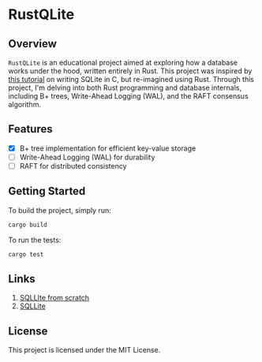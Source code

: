 # RustQLite

## Overview
`RustQLite` is an educational project aimed at exploring how a database works under the hood, written entirely in Rust.
This project was inspired by [this tutorial](https://cstack.github.io/db_tutorial/) on writing SQLite in C, but re-imagined using Rust.
Through this project, I'm delving into both Rust programming and database internals, including B+ trees, Write-Ahead Logging (WAL), and the RAFT consensus algorithm.

## Features
- [x] B+ tree implementation for efficient key-value storage
- [ ] Write-Ahead Logging (WAL) for durability
- [ ] RAFT for distributed consistency

## Getting Started
To build the project, simply run:

```bash
cargo build
```

To run the tests:

```bash
cargo test
```

## Links
1. [SQLLIte from scratch](https://cstack.github.io/db_tutorial/)
2. [SQLLite](https://github.com/sqlite/sqlite)

## License
This project is licensed under the MIT License.


